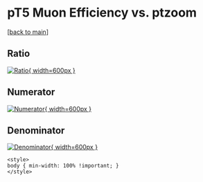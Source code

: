 # pT5 Muon Efficiency vs. ptzoom

[[back to main](./)]



## Ratio

[![Ratio](../mtv/var/pT5_13_eff_ptzoom.png){ width=600px }](../mtv/var/pT5_13_eff_ptzoom.pdf)

## Numerator

[![Numerator](../mtv/num/pT5_13_eff_ptzoom_num.png){ width=600px }](../mtv/num/pT5_13_eff_ptzoom_num.pdf)

## Denominator

[![Denominator](../mtv/den/pT5_13_eff_ptzoom_den.png){ width=600px }](../mtv/den/pT5_13_eff_ptzoom_den.pdf)


``` {=html}
<style>
body { min-width: 100% !important; }
</style>
```
